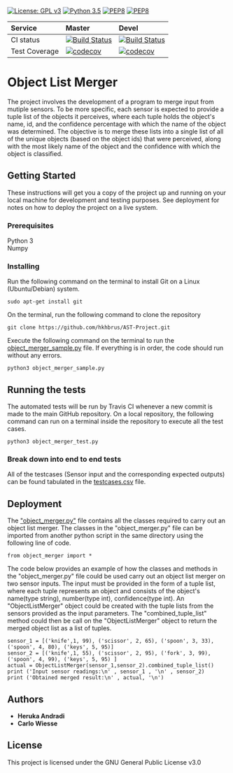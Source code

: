 [![License: GPL v3](https://img.shields.io/badge/License-GPLv3-blue.svg)](https://www.gnu.org/licenses/gpl-3.0) [![Python 3.5](https://img.shields.io/badge/python-3.5-red.svg)](https://www.python.org/downloads/release/python-350/) [![PEP8](https://img.shields.io/badge/code%20style-pep8-orange.svg)](https://www.python.org/dev/peps/pep-0008/) [![PEP8](https://img.shields.io/badge/code%20framework-unittest-lightgrey.svg)](https://docs.python.org/3/library/unittest.html)

|**Service**|**Master**|**Devel**|
|:------------- |:------------- |:----- |
|CI status|[![Build Status](https://travis-ci.com/hkhbrus/AST-Project.svg?branch=master)](https://travis-ci.com/hkhbrus/AST-Project)|[![Build Status](https://travis-ci.com/hkhbrus/AST-Project.svg?branch=devel)](https://travis-ci.com/hkhbrus/AST-Project)|
|Test Coverage|[![codecov](https://codecov.io/gh/hkhbrus/AST-Project/branch/master/graph/badge.svg)](https://codecov.io/gh/hkhbrus/AST-Project)|[![codecov](https://codecov.io/gh/hkhbrus/AST-Project/branch/devel/graph/badge.svg)](https://codecov.io/gh/hkhbrus/AST-Project)|

# Object List Merger

The project involves the development of a program to merge input from mutiple sensors. To be more specific, each sensor is expected to provide a tuple list of the objects it perceives, where each tuple holds the object's name, id, and the confidence percentage with which the name of the object was determined. The objective is to merge these lists into a single list of all of the unique objects (based on the object ids) that were perceived, along with the most likely name of the object and the confidence with which the object is classified.

## Getting Started

These instructions will get you a copy of the project up and running on your local machine for development and testing purposes. See deployment for notes on how to deploy the project on a live system.

### Prerequisites

Python 3\
Numpy

### Installing

Run the following command on the terminal to install Git on a Linux (Ubuntu/Debian) system.
```
sudo apt-get install git
```
On the terminal, run the following command to clone the repository
```
git clone https://github.com/hkhbrus/AST-Project.git
```
Execute the following command on the terminal to run the [object_merger_sample.py](object_merger_sample.py) file. If everything is in order, the code should run without any errors.
```
python3 object_merger_sample.py
```

## Running the tests

The automated tests will be run by Travis CI whenever a new commit is made to the main GitHub repository. On a local repository, the following command can run on a terminal inside the repository to execute all the test cases.
```
python3 object_merger_test.py
```

### Break down into end to end tests

All of the testcases (Sensor input and the corresponding expected outputs) can be found tabulated in the [testcases.csv](testcases.csv) file.

## Deployment

The ["object_merger.py"](object_merger.py) file contains all the classes required to carry out an object list merger. The classes in the "object_merger.py" file can be imported from another python script in the same directory using the following line of code.
```
from object_merger import *
```
The code below provides an example of how the classes and methods in the "object_merger.py" file could be used carry out an object list merger on two sensor inputs. The input must be provided in the form of a tuple list, where each tuple represents an object and consists of the object's name(type string), number(type int), confidence(type int). An "ObjectListMerger" object could be created with the tuple lists from the sensors provided as the input parameters. The "combined_tuple_list" method could then be call on the "ObjectListMerger" object to return the merged object list as a list of tuples.
```
sensor_1 = [('knife',1, 99), ('scissor', 2, 65), ('spoon', 3, 33), ('spoon', 4, 80), ('keys', 5, 95)]
sensor_2 = [('knife',1, 55), ('scissor', 2, 95), ('fork', 3, 99), ('spoon', 4, 99), ('keys', 5, 95) ]
actual = ObjectListMerger(sensor_1,sensor_2).combined_tuple_list()
print ('Input sensor readings:\n' , sensor_1 , '\n' , sensor_2)
print ('Obtained merged result:\n' , actual, '\n')
```

## Authors

* **Heruka Andradi**
* **Carlo Wiesse**

## License

This project is licensed under the GNU General Public License v3.0

